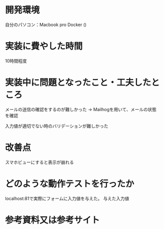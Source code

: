 # 開発環境

自分のパソコン：Macbook pro
Docker
()

# 実装に費やした時間

10時間程度

# 実装中に問題となったこと・工夫したところ

メールの送信の確認をするのが難しかった
→ Mailhogを用いて、メールの状態を確認

入力値が適切でない時のバリデーションが難しかった

# 改善点

スマホビューにすると表示が崩れる

# どのような動作テストを行ったか

localhost:81で実際にフォームに入力値を与えた。
与えた入力値

# 参考資料又は参考サイト